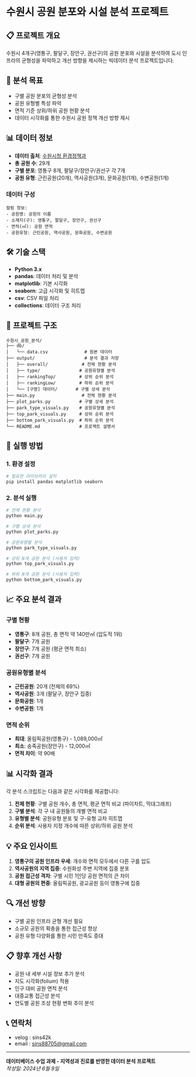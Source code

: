# 수원시 공원 분포와 시설 분석 프로젝트

## 📋 프로젝트 개요

수원시 4개구(영통구, 팔달구, 장안구, 권선구)의 공원 분포와 시설을 분석하여 도시 인프라의 균형성을 파악하고 개선 방향을 제시하는 빅데이터 분석 프로젝트입니다.

## 🎯 분석 목표

- 구별 공원 분포의 균형성 분석
- 공원 유형별 특성 파악
- 면적 기준 상위/하위 공원 현황 분석
- 데이터 시각화를 통한 수원시 공원 정책 개선 방향 제시

## 📊 데이터 정보

- **데이터 출처**: [수원시청 환경정책과](https://www.suwon.go.kr/sw-www/deptHome/dep_env/env_05/env_05_01/env_05_01_01.jsp)
- **총 공원 수**: 29개
- **구별 분포**: 영통구 8개, 팔달구/장안구/권선구 각 7개
- **공원 유형**: 근린공원(20개), 역사공원(3개), 문화공원(1개), 수변공원(1개)

### 데이터 구성

```
컬럼 정보:
- 공원명: 공원의 이름
- 소재지(구): 영통구, 팔달구, 장안구, 권선구
- 면적(㎡): 공원 면적
- 공원유형: 근린공원, 역사공원, 문화공원, 수변공원
```

## 🛠️ 기술 스택

- **Python 3.x**
- **pandas**: 데이터 처리 및 분석
- **matplotlib**: 기본 시각화
- **seaborn**: 고급 시각화 및 히트맵
- **csv**: CSV 파일 처리
- **collections**: 데이터 구조 처리

## 📁 프로젝트 구조

```
수원시_공원_분석/
├── db/
│   └── data.csv              # 원본 데이터
├── output/                   # 분석 결과 저장
│   ├── overall/             # 전체 현황 분석
│   ├── type/               # 공원유형별 분석
│   ├── rankingTop/         # 상위 순위 분석
│   ├── rankingLow/         # 하위 순위 분석
│   └── [구명] 데이터/       # 구별 상세 분석
├── main.py                  # 전체 현황 분석
├── plot_parks.py           # 구별 상세 분석
├── park_type_visuals.py    # 공원유형별 분석
├── top_park_visuals.py     # 상위 순위 분석
├── bottom_park_visuals.py  # 하위 순위 분석
└── README.md               # 프로젝트 설명서
```

## 🚀 실행 방법

### 1. 환경 설정

```bash
# 필요한 라이브러리 설치
pip install pandas matplotlib seaborn
```

### 2. 분석 실행

```bash
# 전체 현황 분석
python main.py

# 구별 상세 분석
python plot_parks.py

# 공원유형별 분석
python park_type_visuals.py

# 상위 N개 공원 분석 (사용자 입력)
python top_park_visuals.py

# 하위 N개 공원 분석 (사용자 입력)
python bottom_park_visuals.py
```

## 📈 주요 분석 결과

### 구별 현황
- **영통구**: 8개 공원, 총 면적 약 140만㎡ (압도적 1위)
- **팔달구**: 7개 공원
- **장안구**: 7개 공원 (평균 면적 최소)
- **권선구**: 7개 공원

### 공원유형별 분석
- **근린공원**: 20개 (전체의 69%)
- **역사공원**: 3개 (팔달구, 장안구 집중)
- **문화공원**: 1개
- **수변공원**: 1개

### 면적 순위
- **최대**: 올림픽공원(영통구) - 1,089,000㎡
- **최소**: 송죽공원(장안구) - 12,000㎡
- **면적 차이**: 약 90배

## 📊 시각화 결과

각 분석 스크립트는 다음과 같은 시각화를 제공합니다:

1. **전체 현황**: 구별 공원 개수, 총 면적, 평균 면적 비교 (파이차트, 막대그래프)
2. **구별 분석**: 각 구 내 공원들의 개별 면적 비교
3. **유형별 분석**: 공원유형 분포 및 구-유형 교차 히트맵
4. **순위 분석**: 사용자 지정 개수에 따른 상위/하위 공원 분석

## 💡 주요 인사이트

1. **영통구의 공원 인프라 우세**: 개수와 면적 모두에서 다른 구를 압도
2. **역사공원의 지역 집중**: 수원화성 주변 지역에 집중 분포
3. **공원 접근성 격차**: 구별 시민 1인당 공원 면적의 큰 차이
4. **대형 공원의 편중**: 올림픽공원, 광교공원 등이 영통구에 집중

## 🔍 개선 방향

- 구별 공원 인프라 균형 개선 필요
- 소규모 공원의 확충을 통한 접근성 향상
- 공원 유형 다양화를 통한 시민 만족도 증대

## 📋 향후 개선 사항

- 공원 내 세부 시설 정보 추가 분석
- 지도 시각화(folium) 적용
- 인구 대비 공원 면적 분석
- 대중교통 접근성 분석
- 연도별 공원 조성 현황 변화 추이 분석

## 📞 연락처

- velog : sins42k
- email : sins88705@gmail.com

---

**데이터베이스 수업 과제 - 지역성과 진로를 반영한 데이터 분석 프로젝트**  
_작성일: 2024년 6월 9일_
